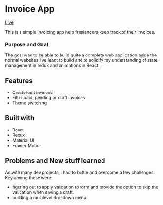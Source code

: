 # Invoice App

[Live](https://dirninvoicing.vercel.app/)

This is a simple invoicing app help freelancers keep track of their invoices.

### Purpose and Goal

The goal was to be able to build quite a complete web application aside the normal websites I've leant to build and to solidify my understanding of state management in redux and animations in React.

## Features

- Create/edit invoices
- Filter paid, pending or draft invoices
- Theme switching

## Built with

- React
- Redux
- Material UI
- Framer Motion

## Problems and New stuff learned

As with many dev projects, I had to battle and overcome a few challenges. Key among these were:

- figuring out to apply validation to form and provide the option to skip the validation when saving a draft.
- building a multilevel dropdown menu
